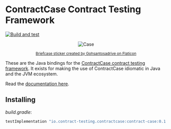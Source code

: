 # ContractCase Contract Testing Framework

[![Build and test](https://github.com/case-contract-testing//java-dsl/actions/workflows/build-and-test.yml/badge.svg?branch=main)](https://github.com/case-contract-testing/java-dsl/actions/workflows/build-and-test.yml)

<span align="center">

![Case](https://github.com/case-contract-testing/contract-case/raw/main/docs/suitcase.png)

<sub>[Briefcase sticker created by Gohsantosadrive on Flaticon](https://www.flaticon.com/free-stickers/law)</sub>

</span>

These are the Java bindings for the [ContractCase contract testing framework](https://case.contract-testing.io/).
It exists for making the use of ContractCase idiomatic in Java and the JVM ecosystem.

Read the [documentation here](https://case.contract-testing.io/docs/intro/).

## Installing

<!-- x-release-please-start-version -->

_build.gradle_:

```groovy
testImplementation "io.contract-testing.contractcase:contract-case:0.1.0"
```

<!-- x-release-please-end -->
